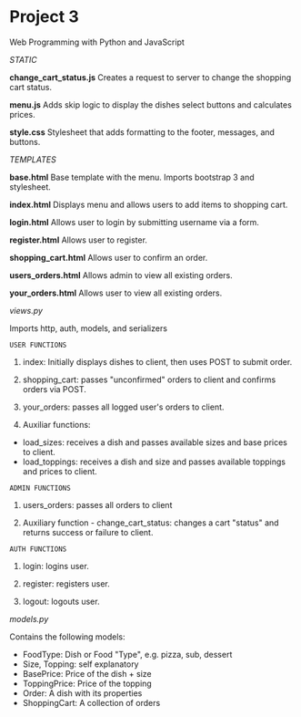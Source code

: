 # Project 3

Web Programming with Python and JavaScript

*STATIC*

**change_cart_status.js**
Creates a request to server to change the shopping cart status.

**menu.js**
Adds skip logic to display the dishes select buttons and calculates prices.

**style.css**
Stylesheet that adds formatting to the footer, messages, and buttons.

*TEMPLATES*

**base.html**
Base template with the menu. Imports bootstrap 3 and stylesheet.

**index.html**
Displays menu and allows users to add items to shopping cart.

**login.html**
Allows user to login by submitting username via a form.

**register.html**
Allows user to register.

**shopping_cart.html**
Allows user to confirm an order.

**users_orders.html**
Allows admin to view all existing orders.

**your_orders.html**
Allows user to view all existing orders.


*views.py*

Imports http, auth, models, and serializers

`USER FUNCTIONS`

1. index: Initially displays dishes to client, then uses POST to submit order.

2. shopping_cart: passes "unconfirmed" orders to client and confirms orders via POST.

3. your_orders: passes all logged user's orders to client.

4. Auxiliar functions:
  - load_sizes: receives a dish and passes available sizes and base prices to client.
  - load_toppings: receives a dish and size and passes available toppings and prices to client.

`ADMIN FUNCTIONS`

1. users_orders: passes all orders to client

2. Auxiliary function - change_cart_status: changes a cart "status" and returns success or failure to client.

`AUTH FUNCTIONS`

1. login: logins user.

2. register: registers user.

3. logout: logouts user.

*models.py*

Contains the following models:
- FoodType: Dish or Food "Type", e.g. pizza, sub, dessert
- Size, Topping: self explanatory
- BasePrice: Price of the dish + size
- ToppingPrice: Price of the topping
- Order: A dish with its properties
- ShoppingCart: A collection of orders
